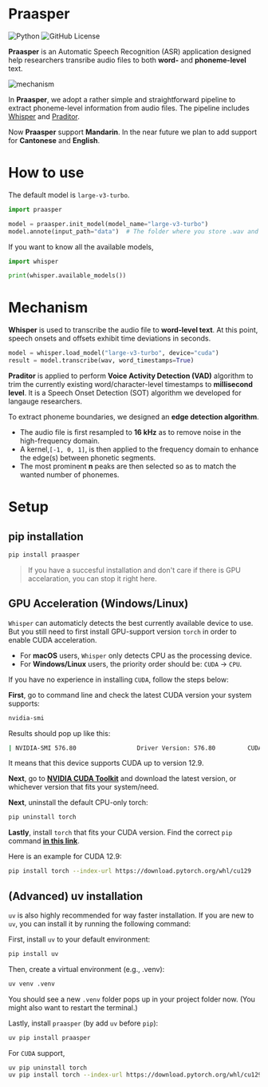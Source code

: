 # Praasper
![Python](https://img.shields.io/badge/python->=3.8-blue.svg)
![GitHub License](https://img.shields.io/github/license/Paradeluxe/Praasper)


**Praasper** is an Automatic Speech Recognition (ASR) application designed help researchers transribe audio files to both **word-** and **phoneme-level** text.

![mechanism](promote/mechanism.png)

In **Praasper**, we adopt a rather simple and straightforward pipeline to extract phoneme-level information from audio files. The pipeline includes [Whisper](https://github.com/openai/whisper) and [Praditor](https://github.com/Paradeluxe/Praditor). 

Now **Praasper** support **Mandarin**. In the near future we plan to add support for **Cantonese** and **English**.



# How to use

The default model is `large-v3-turbo`.  

```python
import praasper

model = praasper.init_model(model_name="large-v3-turbo")  
model.annote(input_path="data")  # The folder where you store .wav and _VAD.TextGrid
```

If you want to know all the available models,

```python
import whisper

print(whisper.available_models())
```


# Mechanism

**Whisper** is used to transcribe the audio file to **word-level text**. At this point, speech onsets and offsets exhibit time deviations in seconds.

```Python
model = whisper.load_model("large-v3-turbo", device="cuda")
result = model.transcribe(wav, word_timestamps=True)
```

**Praditor** is applied to perform **Voice Activity Detection (VAD)** algorithm to trim the currently existing word/character-level timestamps to **millisecond level**. It is a Speech Onset Detection (SOT) algorithm we developed for langauge researchers.

To extract phoneme boundaries, we designed an **edge detection algorithm**. 
- The audio file is first resampled to **16 kHz** as to remove noise in the high-frequency domain. 
- A kernel,`[-1, 0, 1]`, is then applied to the frequency domain to enhance the edge(s) between phonetic segments.
- The most prominent **n** peaks are then selected so as to match the wanted number of phonemes.

# Setup
## pip installation

```bash
pip install praasper
```
> If you have a succesful installation and don't care if there is GPU accelaration, you can stop it right here.


## GPU Acceleration (Windows/Linux)
`Whisper` can automaticly detects the best currently available device to use. But you still need to first install GPU-support version `torch` in order to enable CUDA acceleration.

- For **macOS** users, `Whisper` only detects CPU as the processing device.
- For **Windows/Linux** users, the priority order should be: `CUDA` -> `CPU`.

If you have no experience in installing `CUDA`, follow the steps below:



**First**, go to command line and check the latest CUDA version your system supports:

```bash
nvidia-smi
```

Results should pop up like this:
```bash
| NVIDIA-SMI 576.80                 Driver Version: 576.80         CUDA Version: 12.9     |
```
It means that this device supports CUDA up to version 12.9.

**Next**, go to [**NVIDIA CUDA Toolkit**](https://developer.nvidia.com/cuda-toolkit) and download the latest version, or whichever version that fits your system/need.

**Next**, uninstall the default CPU-only torch:

```bash
pip uninstall torch
```

**Lastly**, install `torch` that fits your CUDA version. Find the correct `pip` command [**in this link**](https://pytorch.org/get-started/locally/).

Here is an example for CUDA 12.9:

```bash
pip install torch --index-url https://download.pytorch.org/whl/cu129
```


## (Advanced) uv installation
`uv` is also highly recommended for way faster installation. If you are new to `uv`, you can install it by running the following command:

First, install `uv` to your default environment:

```bash
pip install uv
```

Then, create a virtual environment (e.g., .venv):

```bash
uv venv .venv
```

You should see a new `.venv` folder pops up in your project folder now. (You might also want to restart the terminal.)

Lastly, install `praasper` (by add `uv` before `pip`):


```bash
uv pip install praasper
```
For `CUDA` support,

```bash
uv pip uninstall torch
uv pip install torch --index-url https://download.pytorch.org/whl/cu129
```